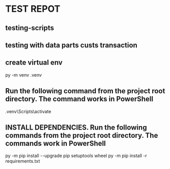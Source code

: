 # TEST REPOT

## testing-scripts

## testing with data parts custs transaction

## create virtual env

py -m venv .venv

## Run the following command from the project root directory. The command works in PowerShell

.venv\Scripts\activate

## INSTALL DEPENDENCIES. Run the following commands from the project root directory. The commands work in PowerShell

py -m pip install --upgrade pip setuptools wheel
py -m pip install -r requirements.txt

